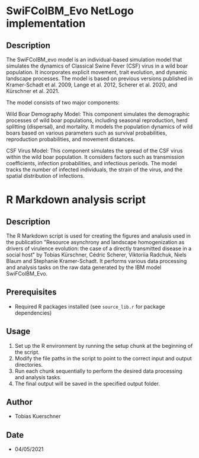 # SwiFColBM_Evo NetLogo implementation
## Description

The SwiFCoIBM_evo model is an individual-based simulation model that simulates the dynamics of Classical Swine Fever (CSF) virus in a wild boar population. It incorporates explicit movement, trait evolution, and dynamic landscape processes. The model is based on previous versions published in Kramer-Schadt et al. 2009, Lange et al. 2012, Scherer et al. 2020, and Kürschner et al. 2021.

The model consists of two major components:

Wild Boar Demography Model: This component simulates the demographic processes of wild boar populations, including seasonal reproduction, herd splitting (dispersal), and mortality. It models the population dynamics of wild boars based on various parameters such as survival probabilities, reproduction probabilities, and movement distances.

CSF Virus Model: This component simulates the spread of the CSF virus within the wild boar population. It considers factors such as transmission coefficients, infection probabilities, and infectious periods. The model tracks the number of infected individuals, the strain of the virus, and the spatial distribution of infections.

# R Markdown analysis script
## Description
The R Markdown script is used for creating the figures and analusis used in the publication "Resource asynchrony and landscape homogenization as drivers of virulence evolution: the case of a directly transmitted disease in a social host" by Tobias Kürschner, Cédric Scherer, Viktoriia Radchuk, Niels Blaum and Stephanie Kramer-Schadt.
It performs various data processing and analysis tasks on the raw data generated by the IBM model SwiFColBM_Evo.

## Prerequisites
- Required R packages installed (see `source_lib.r` for package dependencies)

## Usage
1. Set up the R environment by running the setup chunk at the beginning of the script.
2. Modify the file paths in the script to point to the correct input and output directories.
3. Run each chunk sequentially to perform the desired data processing and analysis tasks.
4. The final output will be saved in the specified output folder.

## Author
- Tobias Kuerschner

## Date
- 04/05/2021
